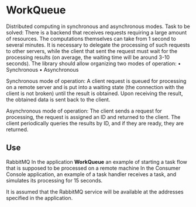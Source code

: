 # WorkQueue

Distributed computing in synchronous and asynchronous modes.
Task to be solved:
There is a backend that receives requests requiring a large amount of resources. The computations themselves can take
from 1 second to several minutes. It is necessary to delegate the processing of such requests to other servers, while
the client that sent the request must wait for the processing results (on average, the waiting time will be around 3-10
seconds). The library should allow organizing two modes of operation:
• Synchronous
• Asynchronous

Synchronous mode of operation:
A client request is queued for processing on a remote server and is put into a waiting state (the connection with the
client is not broken) until the result is obtained. Upon receiving the result, the obtained data is sent back to the
client.

Asynchronous mode of operation:
The client sends a request for processing, the request is assigned an ID and returned to the client. The client
periodically queries the results by ID, and if they are ready, they are returned.

## Use

RabbitMQ
In the application **WorkQueue** an example of starting a task flow that is supposed to be processed on a remote machine
In the Consumer Console application, an example of a task handler receives a task, and simulates its processing for 15 seconds.

It is assumed that the RabbitMQ service will be available at the addresses specified in the application.
